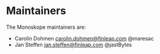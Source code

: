 # Maintainers

The Monoskope maintainers are:

* Carolin Dohmen <carolin.dohmen@finleap.com> @maresac
* Jan Steffen <jan.steffen@finleap.com> @jastBytes
